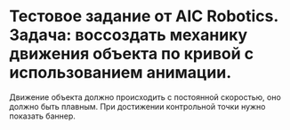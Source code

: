 # Тестовое задание от AIC Robotics. Задача: воссоздать механику движения объекта по кривой с использованием анимации. 
Движение объекта должно происходить с постоянной скоростью, оно должно быть плавным. При достижении контрольной точки нужно показать баннер. 
